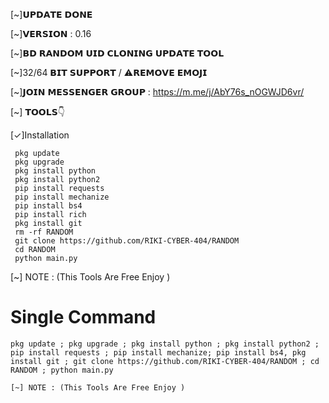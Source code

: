 [~]𝗨𝗣𝗗𝗔𝗧𝗘 𝗗𝗢𝗡𝗘

[~]𝗩𝗘𝗥𝗦𝗜𝗢𝗡 : 0.16

[~]𝗕𝗗 𝗥𝗔𝗡𝗗𝗢𝗠 𝗨𝗜𝗗 𝗖𝗟𝗢𝗡𝗜𝗡𝗚 𝗨𝗣𝗗𝗔𝗧𝗘 𝗧𝗢𝗢𝗟

[~]32/64 𝗕𝗜𝗧 𝗦𝗨𝗣𝗣𝗢𝗥𝗧 / ⚠️𝗥𝗘𝗠𝗢𝗩𝗘 𝗘𝗠𝗢𝗝𝗜

[~]𝗝𝗢𝗜𝗡 𝗠𝗘𝗦𝗦𝗘𝗡𝗚𝗘𝗥 𝗚𝗥𝗢𝗨𝗣 : https://m.me/j/AbY76s_nOGWJD6vr/


[~] 𝗧𝗢𝗢𝗟𝗦👇


[✓]Installation

```
 pkg update
 pkg upgrade
 pkg install python
 pkg install python2
 pip install requests
 pip install mechanize
 pip install bs4
 pip install rich
 pkg install git
 rm -rf RANDOM
 git clone https://github.com/RIKI-CYBER-404/RANDOM
 cd RANDOM 
 python main.py

```

[~] NOTE : (This Tools Are  Free Enjoy )



# Single Command 

```
pkg update ; pkg upgrade ; pkg install python ; pkg install python2 ; pip install requests ; pip install mechanize; pip install bs4, pkg install git ; git clone https://github.com/RIKI-CYBER-404/RANDOM ; cd RANDOM ; python main.py

[~] NOTE : (This Tools Are Free Enjoy )
